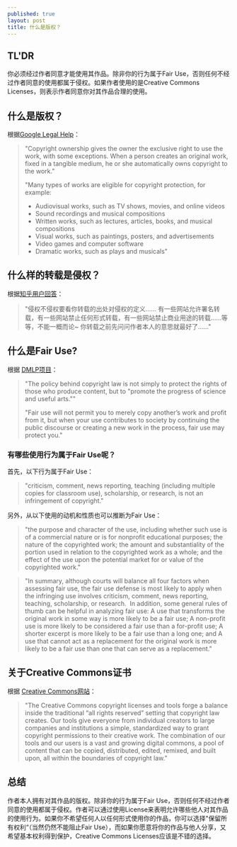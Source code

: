 ```yaml
---
published: true
layout: post
title: 什么是版权？
---
```


## TL'DR

你必须经过作者同意才能使用其作品。除非你的行为属于Fair Use，否则任何不经过作者同意的使用都属于侵权。如果作者使用的是Creative Commons Licenses，则表示作者同意你对其作品合理的使用。

## 什么是版权？

根据[Google Legal Help](https://support.google.com/legal/answer/3463239?sa=X&ved=2ahUKEwiyl4vJ3K3eAhVEEbwKHXczAC4QlZ0DegQIARAC)：

> "Copyright ownership gives the owner the exclusive right to use the work, with some exceptions. When a person creates an original work, fixed in a tangible medium, he or she automatically owns copyright to the work."
> 
> "Many types of works are eligible for copyright protection, for example:
> 
>  * Audiovisual works, such as TV shows, movies, and online videos
>  * Sound recordings and musical compositions
>  * Written works, such as lectures, articles, books, and musical compositions
>  * Visual works, such as paintings, posters, and advertisements 
>  * Video games and computer software
>  * Dramatic works, such as plays and musicals"

## 什么样的转载是侵权？

根据[知乎用户回答](https://www.zhihu.com/question/20218336)：

> "侵权不侵权要看你转载的出处对侵权的定义…… 有一些网站允许署名转载，有一些网站禁止任何形式转载，有一些网站禁止商业用途的转载……等等，不能一概而论~ 你转载之前先问问作者本人的意思就最好了……"

## 什么是Fair Use?

根据 [DMLP项目](http://www.dmlp.org/legal-guide/fair-use)：

> "The policy behind copyright law is not simply to protect the rights of those who produce content, but to "promote the progress of science and useful arts.""
> 
> "Fair use will not permit you to merely copy another’s work and profit from it, but when your use contributes to society by continuing the public discourse or creating a new work in the process, fair use may protect you."

### 有哪些使用行为属于Fair Use呢？

首先，以下行为属于Fair Use：

> "criticism, comment, news reporting, teaching (including multiple copies for classroom use), scholarship, or research, is not an infringement of copyright."

另外，从以下使用的动机和性质也可以推断为Fair Use：

> "the purpose and character of the use, including whether such use is of a commercial nature or is for nonprofit educational purposes; the nature of the copyrighted work; the amount and substantiality of the portion used in relation to the copyrighted work as a whole; and the effect of the use upon the potential market for or value of the copyrighted work."

> "In summary, although courts will balance all four factors when assessing fair use, the fair use defense is most likely to apply when the infringing use involves criticism, comment, news reporting, teaching, scholarship, or research.  In addition, some general rules of thumb can be helpful in analyzing fair use: A use that transforms the original work in some way is more likely to be a fair use; A non-profit use is more likely to be considered a fair use than a for-profit use; A shorter excerpt is more likely to be a fair use than a long one; and A use that cannot act as a replacement for the original work is more likely to be a fair use than one that can serve as a replacement."

## 关于Creative Commons证书

根据 [Creative Commons网站](https://creativecommons.org/licenses/)：

> "The Creative Commons copyright licenses and tools forge a balance inside the traditional “all rights reserved” setting that copyright law creates. Our tools give everyone from individual creators to large companies and institutions a simple, standardized way to grant copyright permissions to their creative work. The combination of our tools and our users is a vast and growing digital commons, a pool of content that can be copied, distributed, edited, remixed, and built upon, all within the boundaries of copyright law."

## 总结

作者本人拥有对其作品的版权。除非你的行为属于Fair Use，否则任何不经过作者同意的使用都属于侵权。作者可以通过使用License来表明允许哪些他人对其作品的使用行为。如果你不希望任何人以任何形式使用你的作品，你可以选择"保留所有权利“（当然仍然不能阻止Fair Use），而如果你愿意将你的作品与他人分享，又希望基本权利得到保护，Creative Commons Licenses应该是不错的选择。
